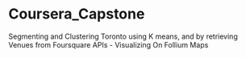 # Coursera_Capstone

Segmenting and Clustering Toronto using K means, and by retrieving Venues from Foursquare APIs - Visualizing On Follium Maps
